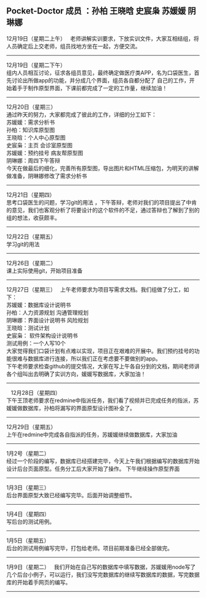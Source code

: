 Pocket-Doctor
成员 ：孙柏  王晓晗  史宸枭  苏媛媛 阴琳娜
 
---
12月19日（星期二上午）   
老师讲解实训要求，下放实训文件，大家互相结组，将人员确定后上交老师，组员找地方坐在一起，方便交流。

---
12月19日（星期二下午）   
组内人员相互讨论，征求各组员意见，最终确定做医疗类APP，名为口袋医生，首先讨论出所做app的功能，并分成几个界面，组员各自都分配了 自己的工作，开始着手于制作原型界面，下课前都完成了一定的工作量，继续加油！

---

12月20日（星期三）   
通过昨天的努力，大家都完成了彼此的工作，详细的分工如下：  
苏媛媛：需求分析书  
孙柏：知识库原型图  
王晓晗：个人中心原型图  
史宸枭：主页 会诊室原型图  
苏媛媛：预约挂号 病友帮原型图  
阴琳娜：周四下午答辩  
今天在做最后的细化，完善所有原型图，导出图片和HTML压缩包，为明天的讲解做准备，阴琳娜修改了需求分析书

---

12月21日（星期四）    
思考口袋医生的问题，学习git的用法 ，下午答辩，老师对我们的项目提出了中肯的意见，我们也客观分析了将要设计的这个软件的不足，通过答辩也了解到了别的组的想法，收获颇丰。  

---

12月22日（星期五）    
学习git的用法  

---

12月26日（星期二）  
课上实际使用git，开始项目准备

---

12月27日（星期三）  
上午老师要求为项目写需求文档。我们组做了分工，如下：  
苏媛媛：数据库设计说明书  
孙柏：人力资源规划 沟通管理规划  
阴琳娜：界面设计说明书 风险规划  
王晓晗：测试计划  
史宸枭： 软件架构设计说明书  
测试用例：一个人写10个  
大家觉得我们口袋计划有点难以实现，项目正在艰难的开展中。我们预约挂号的功能很难与数据库进行连接，所以我们正在考虑要不要做别的app。  
下午老师要求检查github的提交情况，大家在写上午各自分到的文档，期间老师讲各个组叫出去明确了实训方向，媛媛写数据库，大家加油！

---
 
 12月28日（星期四）  
 下午王顶老师要求在redmine中指派任务，我们看了视频并已完成任务的指派，苏媛媛做数据库，孙柏将漏写的界面原型设计图补全了。  
 
 ---
 
 12月29日（星期五）  
上午在redmine中完成各自指派的任务，苏媛媛继续做数据库，大家加油  

---

1月2号（星期二）  
经过一个阶段的编写，数据库已经搭建完毕，今天上午我们根据编写的数据库开始设计后台页面原型。任务分工后大家开始了操作。
下午继续操作原型界面   

---

1月3日（星期三）  
后台界面原型大致已经编写完毕。后面开始调整细节。

---

1月4日（星期四）  
写后台的测试用例。

---

1月5日（星期五）  
后台的测试用例编写完毕，打包给老师。项目前期准备已经全部做完。

---

1月9日（星期二）    
我们开始在自己写的数据库中填写数据，苏媛媛用node写了几个后台小例子，可以运行，我们没写完数据库的继续写数据库的数据，写完数据库的开始着手网页的编写。

---
 
